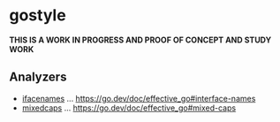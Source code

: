 # gostyle

**THIS IS A WORK IN PROGRESS AND PROOF OF CONCEPT AND STUDY WORK**

## Analyzers

- [ifacenames](analyzer/effective/ifacenames) ... https://go.dev/doc/effective_go#interface-names
- [mixedcaps](analyzer/effective/mixedcaps) ... https://go.dev/doc/effective_go#mixed-caps
